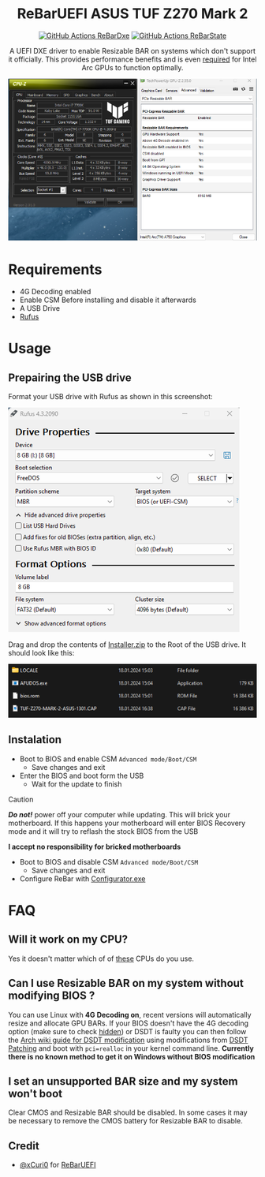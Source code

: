 <h1 align="center">ReBarUEFI ASUS TUF Z270 Mark 2</h1>
<p align="center">
<a href="https://github.com/xCuri0/ReBarUEFI/actions/workflows/ReBarDxe.yml"><img src="https://img.shields.io/github/actions/workflow/status/xCuri0/ReBarUEFI/ReBarDxe.yml?logo=github&label=ReBarDxe&style=flat-square" alt="GitHub Actions ReBarDxe"></a>
<a href="https://github.com/xCuri0/ReBarUEFI/actions/workflows/ReBarState.yml"><img src="https://img.shields.io/github/actions/workflow/status/xCuri0/ReBarUEFI/ReBarState.yml?logo=github&label=ReBarState&style=flat-square" alt="GitHub Actions ReBarState"></a>
</p>
<p align="center">
A UEFI DXE driver to enable Resizable BAR on systems which don't support it officially. This provides performance benefits and is even <a href="https://www.intel.com/content/www/us/en/support/articles/000092416/graphics.html">required</a> for Intel Arc GPUs to function optimally.
</p>


![screenshot showing cpu-z, gpu-z](rebar.png)

# Requirements
*  4G Decoding enabled
*  Enable CSM Before installing and disable it afterwards
*  A USB Drive
*  [Rufus](https://rufus.ie/en/)


# Usage
## Prepairing the USB drive
Format your USB drive with Rufus as shown in this screenshot:


![rufus](rufus.png)

Drag and drop the contents of [Installer.zip](https://github.com/xtomasnemec/Asus-TUF-Z270-Mark-2-ReBarUEFI/releases/) to the Root of the USB drive. It should look like this:

![usb drive](fs.png)

## Instalation
  * Boot to BIOS and enable CSM ```Advanced mode/Boot/CSM```
    * Save changes and exit
  * Enter the BIOS and boot form the USB
      * Wait for the update to finish
> [!CAUTION]
> ***Do not!*** power off your computer while updating. This will brick your motherboard. If this happens your motherboard will enter BIOS Recovery mode and it will try to reflash the stock BIOS from the USB
>
> **I accept no responsibility for bricked motherboards**

  * Boot to BIOS and disable CSM ```Advanced mode/Boot/CSM```
      * Save changes and exit
  * Configure ReBar with [Configurator.exe](https://github.com/xtomasnemec/Asus-TUF-Z270-Mark-2-ReBarUEFI/releases)
  
# FAQ
## Will it work on my CPU?
Yes it doesn't matter which of of [these](https://www.asus.com/in/supportonly/tuf%20z270%20mark%202/helpdesk_bios/) CPUs do you use.

## Can I use Resizable BAR on my system without modifying BIOS ?
You can use Linux with **4G Decoding on**, recent versions will automatically resize and allocate GPU BARs. If your BIOS doesn't have the 4G decoding option (make sure to check [hidden](https://github.com/xCuri0/ReBarUEFI/wiki/Enabling-hidden-4G-decoding)) or DSDT is faulty you can then follow the [Arch wiki guide for DSDT modification](https://wiki.archlinux.org/title/DSDT#Recompiling_it_yourself) using modifications from [DSDT Patching](https://github.com/xCuri0/ReBarUEFI/wiki/DSDT-Patching) and boot with ```pci=realloc``` in your kernel command line. **Currently there is no known method to get it on Windows without BIOS modification**

## I set an unsupported BAR size and my system won't boot
Clear CMOS and Resizable BAR should be disabled. In some cases it may be necessary to remove the CMOS battery for Resizable BAR to disable.

## Credit
* [@xCuri0](https://github.com/xCuri0) for [ReBarUEFI](https://github.com/xCuri0/ReBarUEFI)
